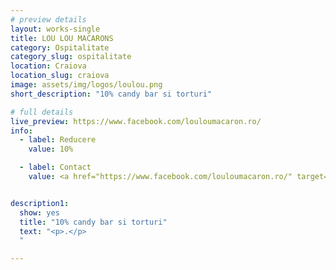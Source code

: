 ```yaml
---
# preview details
layout: works-single
title: LOU LOU MACARONS
category: Ospitalitate
category_slug: ospitalitate
location: Craiova
location_slug: craiova
image: assets/img/logos/loulou.png
short_description: "10% candy bar si torturi"

# full details
live_preview: https://www.facebook.com/louloumacaron.ro/
info:
  - label: Reducere
    value: 10%

  - label: Contact
    value: <a href="https://www.facebook.com/louloumacaron.ro/" target="_blank">Website</a>


description1:
  show: yes
  title: "10% candy bar si torturi"
  text: "<p>.</p>
  "

---
```

